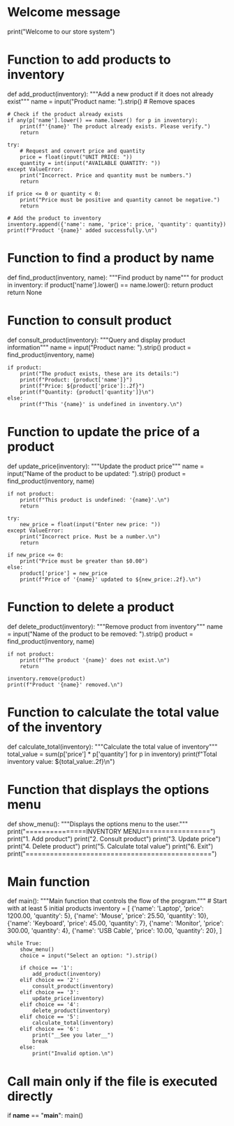 # Welcome message
print("Welcome to our store system")

# Function to add products to inventory
def add_product(inventory):
    """Add a new product if it does not already exist"""
    name = input("Product name: ").strip()  # Remove spaces

    # Check if the product already exists
    if any(p['name'].lower() == name.lower() for p in inventory):
        print(f"'{name}' The product already exists. Please verify.")
        return

    try:
        # Request and convert price and quantity
        price = float(input("UNIT PRICE: "))
        quantity = int(input("AVAILABLE QUANTITY: "))
    except ValueError:
        print("Incorrect. Price and quantity must be numbers.")
        return

    if price <= 0 or quantity < 0:
        print("Price must be positive and quantity cannot be negative.")
        return

    # Add the product to inventory
    inventory.append({'name': name, 'price': price, 'quantity': quantity})
    print(f"Product '{name}' added successfully.\n")

# Function to find a product by name
def find_product(inventory, name):
    """Find product by name"""
    for product in inventory:
        if product['name'].lower() == name.lower():
            return product
    return None

# Function to consult product
def consult_product(inventory):
    """Query and display product information"""
    name = input("Product name: ").strip()
    product = find_product(inventory, name)

    if product:
        print("The product exists, these are its details:")
        print(f"Product: {product['name']}")
        print(f"Price: ${product['price']:.2f}")
        print(f"Quantity: {product['quantity']}\n")
    else:
        print(f"This '{name}' is undefined in inventory.\n")

# Function to update the price of a product
def update_price(inventory):
    """Update the product price"""
    name = input("Name of the product to be updated: ").strip()
    product = find_product(inventory, name)

    if not product:
        print(f"This product is undefined: '{name}'.\n")
        return

    try:
        new_price = float(input("Enter new price: "))
    except ValueError:
        print("Incorrect price. Must be a number.\n")
        return

    if new_price <= 0:
        print("Price must be greater than $0.00")
    else:
        product['price'] = new_price
        print(f"Price of '{name}' updated to ${new_price:.2f}.\n")

# Function to delete a product
def delete_product(inventory):
    """Remove product from inventory"""
    name = input("Name of the product to be removed: ").strip()
    product = find_product(inventory, name)

    if not product:
        print(f"The product '{name}' does not exist.\n")
        return

    inventory.remove(product)
    print(f"Product '{name}' removed.\n")

# Function to calculate the total value of the inventory
def calculate_total(inventory):
    """Calculate the total value of inventory"""
    total_value = sum(p['price'] * p['quantity'] for p in inventory)
    print(f"Total inventory value: ${total_value:.2f}\n")

# Function that displays the options menu
def show_menu():
    """Displays the options menu to the user."""
    print("===============INVENTORY MENU=================")
    print("1. Add product")
    print("2. Consult product")
    print("3. Update price")
    print("4. Delete product")
    print("5. Calculate total value")
    print("6. Exit")
    print("==============================================")

# Main function
def main():
    """Main function that controls the flow of the program."""
    # Start with at least 5 initial products
    inventory = [
        {'name': 'Laptop', 'price': 1200.00, 'quantity': 5},
        {'name': 'Mouse', 'price': 25.50, 'quantity': 10},
        {'name': 'Keyboard', 'price': 45.00, 'quantity': 7},
        {'name': 'Monitor', 'price': 300.00, 'quantity': 4},
        {'name': 'USB Cable', 'price': 10.00, 'quantity': 20},
    ]

    while True:
        show_menu()
        choice = input("Select an option: ").strip()

        if choice == '1':
            add_product(inventory)
        elif choice == '2':
            consult_product(inventory)
        elif choice == '3':
            update_price(inventory)
        elif choice == '4':
            delete_product(inventory)
        elif choice == '5':
            calculate_total(inventory)
        elif choice == '6':
            print("__See you later__")
            break
        else:
            print("Invalid option.\n")

# Call main only if the file is executed directly
if __name__ == "__main__":
    main()
